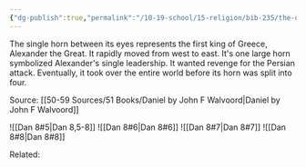 ```yaml
---
{"dg-publish":true,"permalink":"/10-19-school/15-religion/bib-235/the-one-horned-goat/"}
---
```


The single horn between its eyes represents the first king of Greece, Alexander the Great. It rapidly moved from west to east. It's one large horn symbolized Alexander's single leadership. It wanted revenge for the Persian attack. Eventually, it took over the entire world before its horn was split into four.

Source: [[50-59 Sources/51 Books/Daniel by John F Walvoord\|Daniel by John F Walvoord]]

![[Dan 8#5\|Dan 8,5-8]] ![[Dan 8#6\|Dan 8#6]] ![[Dan 8#7\|Dan 8#7]] ![[Dan 8#8\|Dan 8#8]]


Related:
